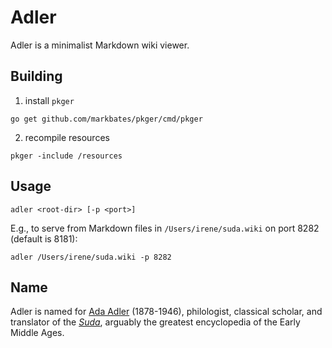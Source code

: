 # Adler

Adler is a minimalist Markdown wiki viewer.

## Building

1. install `pkger`

```
go get github.com/markbates/pkger/cmd/pkger
```

2. recompile resources

```
pkger -include /resources
```

## Usage

```
adler <root-dir> [-p <port>]
```

E.g., to serve from Markdown files in `/Users/irene/suda.wiki` on port 8282
(default is 8181):

```
adler /Users/irene/suda.wiki -p 8282
```

## Name

Adler is named for [Ada Adler](https://en.wikipedia.org/wiki/Ada_Adler)
(1878-1946), philologist, classical scholar, and translator of the
[_Suda_](https://en.wikipedia.org/wiki/Suda), arguably the greatest
encyclopedia of the Early Middle Ages.
